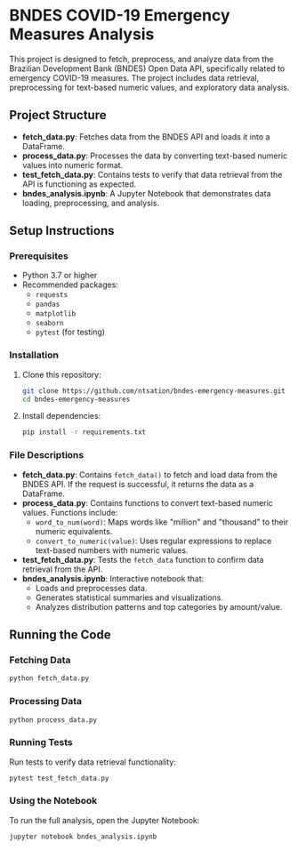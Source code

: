 # BNDES COVID-19 Emergency Measures Analysis

This project is designed to fetch, preprocess, and analyze data from the Brazilian Development Bank (BNDES) Open Data API, specifically related to emergency COVID-19 measures. The project includes data retrieval, preprocessing for text-based numeric values, and exploratory data analysis.

## Project Structure

- **fetch_data.py**: Fetches data from the BNDES API and loads it into a DataFrame.
- **process_data.py**: Processes the data by converting text-based numeric values into numeric format.
- **test_fetch_data.py**: Contains tests to verify that data retrieval from the API is functioning as expected.
- **bndes_analysis.ipynb**: A Jupyter Notebook that demonstrates data loading, preprocessing, and analysis.

## Setup Instructions

### Prerequisites

- Python 3.7 or higher
- Recommended packages:
  - `requests`
  - `pandas`
  - `matplotlib`
  - `seaborn`
  - `pytest` (for testing)

### Installation

1. Clone this repository:
   ```bash
   git clone https://github.com/ntsation/bndes-emergency-measures.git
   cd bndes-emergency-measures
   ```

2. Install dependencies:
   ```bash
   pip install -r requirements.txt
   ```

### File Descriptions

- **fetch_data.py**: Contains `fetch_data()` to fetch and load data from the BNDES API. If the request is successful, it returns the data as a DataFrame.
- **process_data.py**: Contains functions to convert text-based numeric values. Functions include:
  - `word_to_num(word)`: Maps words like "million" and "thousand" to their numeric equivalents.
  - `convert_to_numeric(value)`: Uses regular expressions to replace text-based numbers with numeric values.
- **test_fetch_data.py**: Tests the `fetch_data` function to confirm data retrieval from the API.
- **bndes_analysis.ipynb**: Interactive notebook that:
  - Loads and preprocesses data.
  - Generates statistical summaries and visualizations.
  - Analyzes distribution patterns and top categories by amount/value.

## Running the Code

### Fetching Data

```bash
python fetch_data.py
```

### Processing Data

```bash
python process_data.py
```

### Running Tests

Run tests to verify data retrieval functionality:

```bash
pytest test_fetch_data.py
```

### Using the Notebook

To run the full analysis, open the Jupyter Notebook:

```bash
jupyter notebook bndes_analysis.ipynb
```
